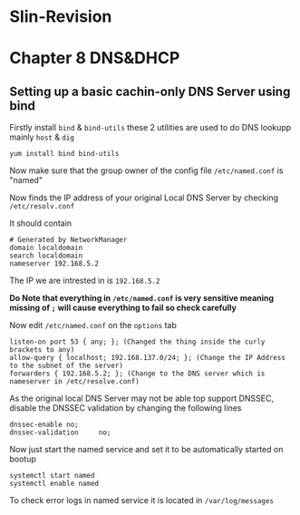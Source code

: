 # Slin-Revision
# Chapter 8 DNS&DHCP

## Setting up a basic cachin-only DNS Server using bind
Firstly install `bind` & `bind-utils` these 2 utilities are used to do DNS lookupp mainly `host` & `dig`
```
yum install bind bind-utils
```
Now make sure that the group owner of the config file `/etc/named.conf` is "named"

Now finds the IP address of your original Local DNS Server by checking `/etc/resolv.conf`

It should contain 
```
# Generated by NetworkManager
domain localdomain
search localdomain
nameserver 192.168.5.2
```
The IP we are intrested in is `192.168.5.2`

**Do Note that everything in `/etc/named.conf` is very sensitive meaning missing of `;` will cause everything to fail so check carefully**

Now edit `/etc/named.conf` on the `options` tab
```
listen-on port 53 { any; }; (Changed the thing inside the curly brackets to any)
allow-query { localhost; 192.168.137.0/24; }; (Change the IP Address to the subnet of the server)
forwarders { 192.168.5.2; }; (Change to the DNS server which is nameserver in /etc/resolve.conf)
```

As the original local DNS Server may not be able top support DNSSEC, disable the DNSSEC validation by changing the following lines
```
dnssec-enable no;
dnssec-validation	  no;
```
Now just start the named service and set it to be automatically started on bootup
```
systemctl start named
systemctl enable named
```
To check error logs in named service it is located in `/var/log/messages`

